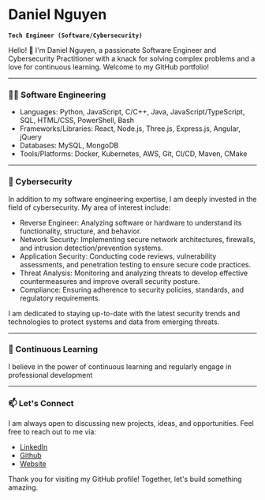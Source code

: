 # Daniel Nguyen

**`Tech Engineer (Software/Cybersecurity)`**

Hello! 👋 I'm Daniel Nguyen, a passionate Software Engineer and Cybersecurity Practitioner with a knack for solving complex problems and a love for continuous learning. Welcome to my GitHub portfolio!

---

### 👨‍💻 Software Engineering


* Languages: Python, JavaScript, C/C++, Java, JavaScript/TypeScript, SQL, HTML/CSS, PowerShell, Bash
* Frameworks/Libraries: React, Node.js, Three.js, Express.js, Angular, jQuery
* Databases: MySQL, MongoDB
* Tools/Platforms: Docker, Kubernetes, AWS, Git, CI/CD, Maven, CMake

---

### 🔐 Cybersecurity
In addition to my software engineering expertise, I am deeply invested in the field of cybersecurity. My area of interest include:

* Reverse Engineer: Analyzing software or hardware to understand its functionality, structure, and behavior.
* Network Security: Implementing secure network architectures, firewalls, and intrusion detection/prevention systems.
* Application Security: Conducting code reviews, vulnerability assessments, and penetration testing to ensure secure code practices.
* Threat Analysis: Monitoring and analyzing threats to develop effective countermeasures and improve overall security posture.
* Compliance: Ensuring adherence to security policies, standards, and regulatory requirements.

I am dedicated to staying up-to-date with the latest security trends and technologies to protect systems and data from emerging threats.

---

### 🌱 Continuous Learning

I believe in the power of continuous learning and regularly engage in professional development

---

### 📫 Let's Connect
I am always open to discussing new projects, ideas, and opportunities. Feel free to reach out to me via:

* [LinkedIn][linkedin] 
* [Github][github] 
* [Website][portfolio]

Thank you for visiting my GitHub profile! Together, let's build something amazing.

[linkedin]: https://www.linkedin.com/in/nguyen-dani/
[github]: https://github.com/NguyenDani
[portfolio]: https://nguyendani.github.io/

<!--
**NguyenDani/NguyenDani** is a ✨ _special_ ✨ repository because its `README.md` (this file) appears on your GitHub profile.

Here are some ideas to get you started:

- 🔭 I’m currently working on ...
- 🌱 I’m currently learning ...
- 👯 I’m looking to collaborate on ...
- 🤔 I’m looking for help with ...
- 💬 Ask me about ...
- 📫 How to reach me: ...
- 😄 Pronouns: ...
- ⚡ Fun fact: ...
-->
